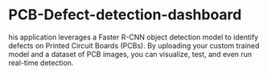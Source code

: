 # PCB-Defect-detection-dashboard
his application leverages a Faster R-CNN object detection model to identify defects on Printed Circuit Boards (PCBs).      By uploading your custom trained model and a dataset of PCB images, you can visualize, test, and even run real-time detection.
